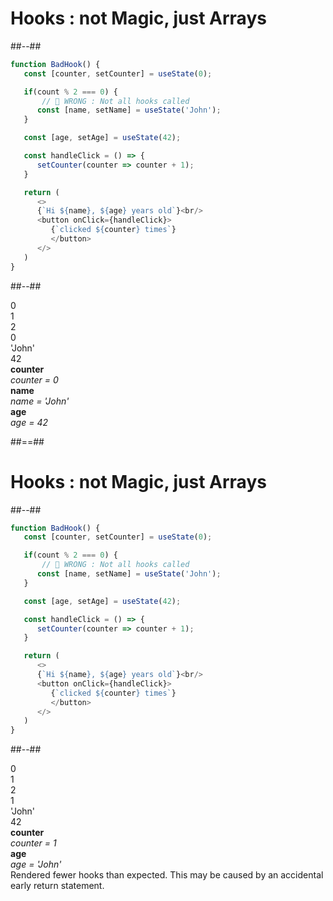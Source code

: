 <!-- .slide: class="two-column-layout" -->
<style>
.reveal .root {
   display: flex;
   justify-content: flex-end;
}
.reveal .root .column {
    display: flex;
    flex-direction: column;
    justify-content: center;
}

.reveal .root .column > * {
   height: 100%;
   padding: 16px;
   height: 150px
}

.reveal .root .array {
   border: 2px solid black;
   background-color: lightgrey;
   text-align:center;
}
.reveal .root .array >*:not(:last-child) {
    border-bottom: 2px solid black;
}
.reveal  .buggy {
   color: red;
}
</style>

# Hooks : not Magic, just Arrays
##--##

```javascript
function BadHook() {
   const [counter, setCounter] = useState(0);

   if(count % 2 === 0) {
       // 🚫 WRONG : Not all hooks called
      const [name, setName] = useState('John');
   }

   const [age, setAge] = useState(42);

   const handleClick = () => {
      setCounter(counter => counter + 1);
   }

   return (
      <>
      {`Hi ${name}, ${age} years old`}<br/>
      <button onClick={handleClick}>
         {`clicked ${counter} times`}
         </button>
      </>
   )
}
```

##--##
<div class="root">
   <div class="column">
      <div>0</div>
      <div>1</div>
      <div>2</div>
   </div>
   <div class="column array">
      <div>0</div>
      <div>'John'</div>
      <div>42</div>
   </div>
   <div class="column">
      <div>
         <b>counter</b><br/>
         <i>counter = 0</i>
      </div>
      <div>
         <b>name</b><br/>
         <i>name = 'John'</i>
      </div>
      <div>
         <b>age</b><br/>
         <i>age = 42</i>
      </div>
   </div>
</div>

##==##

<!-- .slide: class="two-column-layout" -->
# Hooks : not Magic, just Arrays
##--##

```javascript
function BadHook() {
   const [counter, setCounter] = useState(0);

   if(count % 2 === 0) {
       // 🚫 WRONG : Not all hooks called
      const [name, setName] = useState('John');
   }

   const [age, setAge] = useState(42);

   const handleClick = () => {
      setCounter(counter => counter + 1);
   }

   return (
      <>
      {`Hi ${name}, ${age} years old`}<br/>
      <button onClick={handleClick}>
         {`clicked ${counter} times`}
         </button>
      </>
   )
}
```

##--##

<div class="root">
   <div class="column">
      <div>0</div>
      <div>1</div>
      <div>2</div>
   </div>
   <div class="column array">
      <div>1</div>
      <div>'John'</div>
      <div>42</div>
   </div>
   <div class="column">
      <div>
         <b>counter</b><br/>
         <i>counter = 1</i>
      </div>
      <div>
         <b>age</b><br/>
         <i class="buggy">age = 'John'</i>
      </div>
      <div>
      </div>
   </div>
</div>

<div class="fragment fade-in buggy">
Rendered fewer hooks than expected. This may be caused by an accidental early return statement.
</div>
